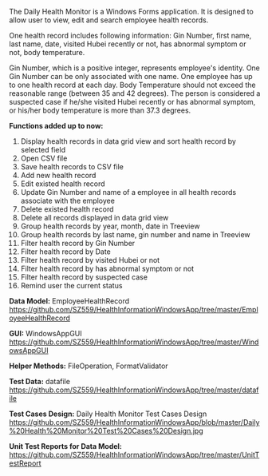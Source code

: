 The Daily Health Monitor is a Windows Forms application. It is designed to allow user to view, edit and search employee health records. 

One health record includes following information: Gin Number, first name, last name, date, visited Hubei recently or not, has abnormal symptom or not, body temperature. 

Gin Number, which is a positive integer, represents employee's identity. One Gin Number can be only associated with one name. 
One employee has up to one health record at each day. Body Temperature should not exceed the reasonable range (between 35 and 42 degrees). 
The person is considered a suspected case if he/she visited Hubei recently or has abnormal symptom, or his/her body temperature is more than 37.3 degrees.

**Functions added up to now:**
1. Display health records in data grid view and sort health record by selected field
2. Open CSV file
3. Save health records to CSV file
4. Add new health record 
5. Edit existed health record 
6. Update Gin Number and name of a employee in all health records associate with the employee
7. Delete existed health record 
8. Delete all records displayed in data grid view
9. Group health records by year, month, date in Treeview
10. Group health records by last name, gin number and name in Treeview
11. Filter health record by Gin Number
12. Filter health record by Date
13. Filter health record by visited Hubei or not
14. Filter health record by has abnormal symptom or not
15. Filter health record by suspected case
15. Remind user the current status

**Data Model:** EmployeeHealthRecord https://github.com/SZ559/HealthInformationWindowsApp/tree/master/EmployeeHealthRecord

**GUI:** WindowsAppGUI https://github.com/SZ559/HealthInformationWindowsApp/tree/master/WindowsAppGUI

**Helper Methods:** FileOperation, FormatValidator

**Test Data:** datafile https://github.com/SZ559/HealthInformationWindowsApp/tree/master/datafile

**Test Cases Design:** Daily Health Monitor Test Cases Design https://github.com/SZ559/HealthInformationWindowsApp/blob/master/Daily%20Health%20Monitor%20Test%20Cases%20Design.jpg

**Unit Test Reports for Data Model:** https://github.com/SZ559/HealthInformationWindowsApp/tree/master/UnitTestReport

